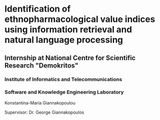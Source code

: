 # Identification of ethnopharmacological value indices using information retrieval and natural language processing

## Internship at National Centre for Scientific Research "Demokritos"

### Institute of Informatics and Telecommunications
### Software and Knowledge Engineering Laboratory

Konstantina-Maria Giannakopoulou

Supervisor: Dr. George Giannakopoulos
